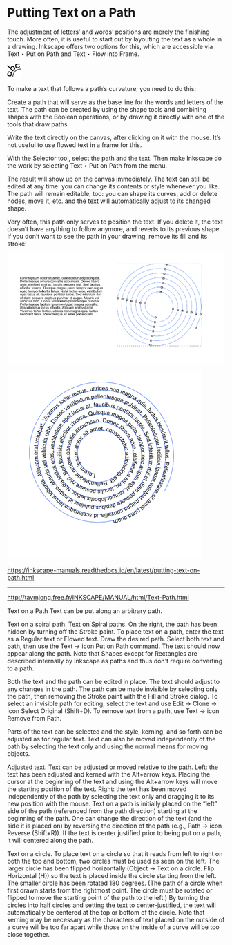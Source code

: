 # Putting Text on a Path

The adjustment of letters’ and words’ positions are merely the finishing touch. More often, it is useful to start out by layouting the text as a whole in a drawing. Inkscape offers two options for this, which are accessible via Text ‣ Put on Path and Text ‣ Flow into Frame.

![](images/text_on_path/text-put-on-path.svg)

To make a text that follows a path’s curvature, you need to do this:

Create a path that will serve as the base line for the words and letters of the text. The path can be created by using the shape tools and combining shapes with the Boolean operations, or by drawing it directly with one of the tools that draw paths.

Write the text directly on the canvas, after clicking on it with the mouse. It’s not useful to use flowed text in a frame for this.

With the Selector tool, select the path and the text. Then make Inkscape do the work by selecting Text ‣ Put on Path from the menu.

The result will show up on the canvas immediately. The text can still be edited at any time: you can change its contents or style whenever you like. The path will remain editable, too: you can shape its curves, add or delete nodes, move it, etc. and the text will automatically adjust to its changed shape.

Very often, this path only serves to position the text. If you delete it, the text doesn’t have anything to follow anymore, and reverts to its previous shape. If you don’t want to see the path in your drawing, remove its fill and its stroke!

![](images/text_on_path/put_on_path_A.webp)

![](images/text_on_path/put_on_path_B.webp)

https://inkscape-manuals.readthedocs.io/en/latest/putting-text-on-path.html

---

http://tavmjong.free.fr/INKSCAPE/MANUAL/html/Text-Path.html

Text on a Path
Text can be put along an arbitrary path.

Text on a spiral path.
Text on Spiral paths. On the right, the path has been hidden by turning off the Stroke paint.
To place text on a path, enter the text as a Regular text or Flowed text. Draw the desired path. Select both text and path, then use the Text → icon Put on Path command. The text should now appear along the path. Note that Shapes except for Rectangles are described internally by Inkscape as paths and thus don't require converting to a path.

Both the text and the path can be edited in place. The text should adjust to any changes in the path. The path can be made invisible by selecting only the path, then removing the Stroke paint with the Fill and Stroke dialog. To select an invisible path for editing, select the text and use Edit → Clone → icon Select Original (Shift+D). To remove text from a path, use Text → icon Remove from Path.

Parts of the text can be selected and the style, kerning, and so forth can be adjusted as for regular text. Text can also be moved independently of the path by selecting the text only and using the normal means for moving objects.

Adjusted text.
Text can be adjusted or moved relative to the path. Left: the text has been adjusted and kerned with the Alt+arrow keys. Placing the cursor at the beginning of the text and using the Alt+arrow keys will move the starting position of the text. Right: the text has been moved independently of the path by selecting the text only and dragging it to its new position with the mouse.
Text on a path is initially placed on the “left” side of the path (referenced from the path direction) starting at the beginning of the path. One can change the direction of the text (and the side it is placed on) by reversing the direction of the path (e.g., Path → icon Reverse (Shift+R)). If the text is center justified prior to being put on a path, it will centered along the path.

Text on a circle.
To place text on a circle so that it reads from left to right on both the top and bottom, two circles must be used as seen on the left. The larger circle has been flipped horizontally (Object → Text on a circle. Flip Horizontal (H)) so the text is placed inside the circle starting from the left. The smaller circle has been rotated 180 degrees. (The path of a circle when first drawn starts from the rightmost point. The circle must be rotated or flipped to move the starting point of the path to the left.) By turning the circles into half circles and setting the text to center-justified, the text will automatically be centered at the top or bottom of the circle. Note that kerning may be necessary as the characters of text placed on the outside of a curve will be too far apart while those on the inside of a curve will be too close together.
